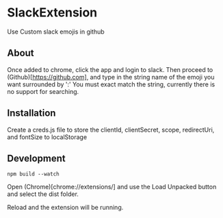 # SlackExtension

Use Custom slack emojis in github

## About

Once added to chrome, click the app and login to slack.
Then proceed to (Github)[https://github.com], and type in the string name of the emoji you want surrounded by ':'
You must exact match the string, currently there is no support for searching. 

## Installation

Create a creds.js file to store the clientId, clientSecret, scope, redirectUri, and fontSize to localStorage

## Development

`npm build --watch` 

Open (Chrome)[chrome://extensions/] and use the Load Unpacked button and select the dist folder.

Reload and the extension will be running. 
